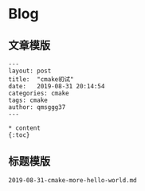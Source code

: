 # Blog

## 文章模版
```
---
layout: post
title:  "cmake初试"
date:   2019-08-31 20:14:54
categories: cmake
tags: cmake
author: qmsggg37
---

* content
{:toc}

```
## 标题模版
```
2019-08-31-cmake-more-hello-world.md
```
